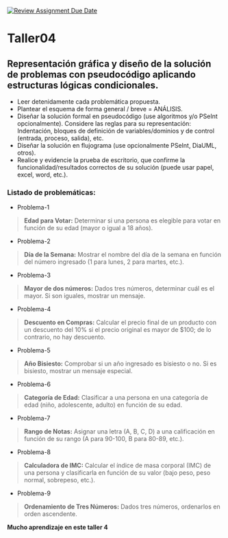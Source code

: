 [![Review Assignment Due Date](https://classroom.github.com/assets/deadline-readme-button-24ddc0f5d75046c5622901739e7c5dd533143b0c8e959d652212380cedb1ea36.svg)](https://classroom.github.com/a/3xcErKEI)
# Taller04

## Representación gráfica y diseño de la solución de problemas con pseudocódigo aplicando estructuras lógicas condicionales.

* Leer detenidamente cada problemática propuesta.
* Plantear el esquema de forma general / breve = ANÁLISIS.
* Diseñar la solución formal en pseudocódigo (use algoritmos y/o PSeInt opcionalmente). Considere las reglas para su representación: Indentación, bloques de definición de variables/dominios y de control (entrada, proceso, salida), etc. 
* Diseñar la solución en flujograma (use opcionalmente PSeInt, DiaUML, otros).
* Realice y evidencie la prueba de escritorio, que confirme la funcionalidad/resultados correctos de su solución (puede usar papel, excel, word, etc.).

### Listado de problemáticas:
* Problema-1
> **Edad para Votar:** Determinar si una persona es elegible para votar en función de su edad (mayor o igual a 18 años).
* Problema-2
> **Día de la Semana:** Mostrar el nombre del día de la semana en función del número ingresado (1 para lunes, 2 para martes, etc.).
* Problema-3
> **Mayor de dos números:** Dados tres números, determinar cuál es el mayor. Si son iguales, mostrar un mensaje.
* Problema-4
> **Descuento en Compras:** Calcular el precio final de un producto con un descuento del 10% si el precio original es mayor de $100; de lo contrario, no hay descuento.
* Problema-5
> **Año Bisiesto:** Comprobar si un año ingresado es bisiesto o no. Si es bisiesto, mostrar un mensaje especial.
* Problema-6
> **Categoría de Edad:** Clasificar a una persona en una categoría de edad (niño, adolescente, adulto) en función de su edad.
* Problema-7
> **Rango de Notas:** Asignar una letra (A, B, C, D) a una calificación en función de su rango (A para 90-100, B para 80-89, etc.).
* Problema-8
> **Calculadora de IMC:** Calcular el índice de masa corporal (IMC) de una persona y clasificarla en función de su valor (bajo peso, peso normal, sobrepeso, etc.). 
* Problema-9
> **Ordenamiento de Tres Números:** Dados tres números, ordenarlos en orden ascendente.


**Mucho aprendizaje en este taller 4**
